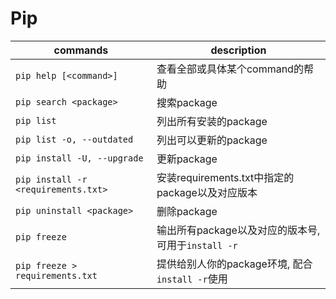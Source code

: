 # Pip

| commands                            | description                                         |
|-------------------------------------|-----------------------------------------------------|
| `pip help [<command>]`              | 查看全部或具体某个command的帮助                     |
| `pip search <package>`              | 搜索package                                         |
| `pip list`                          | 列出所有安装的package                               |
| `pip list -o, --outdated`           | 列出可以更新的package                               |
| `pip install -U, --upgrade`         | 更新package                                         |
| `pip install -r <requirements.txt>` | 安装requirements.txt中指定的package以及对应版本     |
| `pip uninstall <package>`           | 删除package                                         |
| `pip freeze`                        | 输出所有package以及对应的版本号, 可用于`install -r` |
| `pip freeze > requirements.txt`     | 提供给别人你的package环境, 配合`install -r`使用     |
